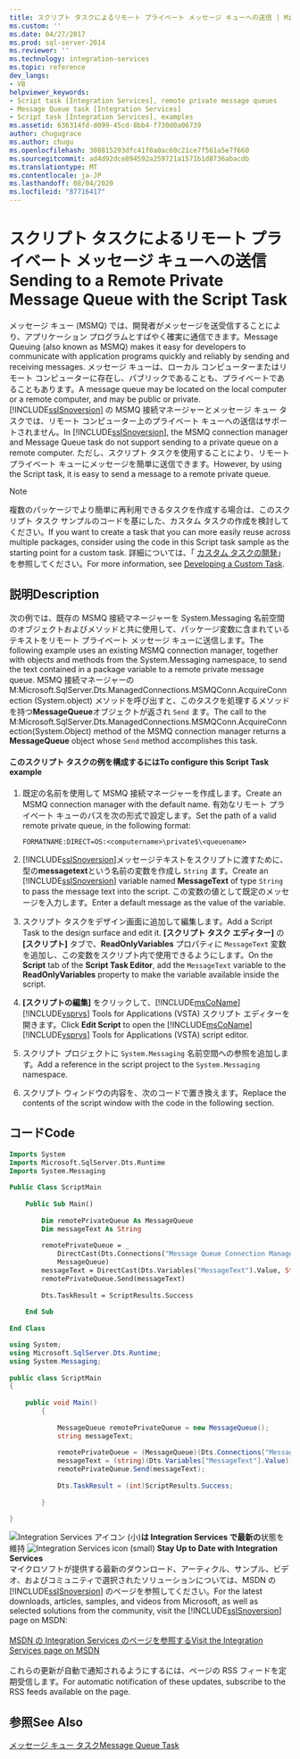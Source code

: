 ```yaml
---
title: スクリプト タスクによるリモート プライベート メッセージ キューへの送信 | Microsoft Docs
ms.custom: ''
ms.date: 04/27/2017
ms.prod: sql-server-2014
ms.reviewer: ''
ms.technology: integration-services
ms.topic: reference
dev_langs:
- VB
helpviewer_keywords:
- Script task [Integration Services], remote private message queues
- Message Queue task [Integration Services]
- Script task [Integration Services], examples
ms.assetid: 636314fd-d099-45cd-8bb4-f730d0a06739
author: chugugrace
ms.author: chugu
ms.openlocfilehash: 308815293dfc41f0a0ac60c21ce7f561a5e7f660
ms.sourcegitcommit: ad4d92dce894592a259721a1571b1d8736abacdb
ms.translationtype: MT
ms.contentlocale: ja-JP
ms.lasthandoff: 08/04/2020
ms.locfileid: "87716417"
---
```

# <a name="sending-to-a-remote-private-message-queue-with-the-script-task"></a><span data-ttu-id="6c84e-102">スクリプト タスクによるリモート プライベート メッセージ キューへの送信</span><span class="sxs-lookup"><span data-stu-id="6c84e-102">Sending to a Remote Private Message Queue with the Script Task</span></span>
  <span data-ttu-id="6c84e-103">メッセージ キュー (MSMQ) では、開発者がメッセージを送受信することにより、アプリケーション プログラムとすばやく確実に通信できます。</span><span class="sxs-lookup"><span data-stu-id="6c84e-103">Message Queuing (also known as MSMQ) makes it easy for developers to communicate with application programs quickly and reliably by sending and receiving messages.</span></span> <span data-ttu-id="6c84e-104">メッセージ キューは、ローカル コンピューターまたはリモート コンピューターに存在し、パブリックであることも、プライベートであることもあります。</span><span class="sxs-lookup"><span data-stu-id="6c84e-104">A message queue may be located on the local computer or a remote computer, and may be public or private.</span></span> <span data-ttu-id="6c84e-105">[!INCLUDE[ssISnoversion](../../includes/ssisnoversion-md.md)] の MSMQ 接続マネージャーとメッセージ キュー タスクでは、リモート コンピューター上のプライベート キューへの送信はサポートされません。</span><span class="sxs-lookup"><span data-stu-id="6c84e-105">In [!INCLUDE[ssISnoversion](../../includes/ssisnoversion-md.md)], the MSMQ connection manager and Message Queue task do not support sending to a private queue on a remote computer.</span></span> <span data-ttu-id="6c84e-106">ただし、スクリプト タスクを使用することにより、リモート プライベート キューにメッセージを簡単に送信できます。</span><span class="sxs-lookup"><span data-stu-id="6c84e-106">However, by using the Script task, it is easy to send a message to a remote private queue.</span></span>  
  
> [!NOTE]  
>  <span data-ttu-id="6c84e-107">複数のパッケージでより簡単に再利用できるタスクを作成する場合は、このスクリプト タスク サンプルのコードを基にした、カスタム タスクの作成を検討してください。</span><span class="sxs-lookup"><span data-stu-id="6c84e-107">If you want to create a task that you can more easily reuse across multiple packages, consider using the code in this Script task sample as the starting point for a custom task.</span></span> <span data-ttu-id="6c84e-108">詳細については、「 [カスタム タスクの開発](../extending-packages-custom-objects/task/developing-a-custom-task.md)」を参照してください。</span><span class="sxs-lookup"><span data-stu-id="6c84e-108">For more information, see [Developing a Custom Task](../extending-packages-custom-objects/task/developing-a-custom-task.md).</span></span>  
  
## <a name="description"></a><span data-ttu-id="6c84e-109">説明</span><span class="sxs-lookup"><span data-stu-id="6c84e-109">Description</span></span>  
 <span data-ttu-id="6c84e-110">次の例では、既存の MSMQ 接続マネージャーを System.Messaging 名前空間のオブジェクトおよびメソッドと共に使用して、パッケージ変数に含まれているテキストをリモート プライベート メッセージ キューに送信します。</span><span class="sxs-lookup"><span data-stu-id="6c84e-110">The following example uses an existing MSMQ connection manager, together with objects and methods from the System.Messaging namespace, to send the text contained in a package variable to a remote private message queue.</span></span> <span data-ttu-id="6c84e-111">MSMQ 接続マネージャーの M:Microsoft.SqlServer.Dts.ManagedConnections.MSMQConn.AcquireConnection (System.object) メソッドを呼び出すと、このタスクを処理するメソッドを持つ**MessageQueue**オブジェクトが返され `Send` ます。</span><span class="sxs-lookup"><span data-stu-id="6c84e-111">The call to the M:Microsoft.SqlServer.Dts.ManagedConnections.MSMQConn.AcquireConnection(System.Object) method of the MSMQ connection manager returns a **MessageQueue** object whose `Send` method accomplishes this task.</span></span>  
  
#### <a name="to-configure-this-script-task-example"></a><span data-ttu-id="6c84e-112">このスクリプト タスクの例を構成するには</span><span class="sxs-lookup"><span data-stu-id="6c84e-112">To configure this Script Task example</span></span>  
  
1.  <span data-ttu-id="6c84e-113">既定の名前を使用して MSMQ 接続マネージャーを作成します。</span><span class="sxs-lookup"><span data-stu-id="6c84e-113">Create an MSMQ connection manager with the default name.</span></span> <span data-ttu-id="6c84e-114">有効なリモート プライベート キューのパスを次の形式で設定します。</span><span class="sxs-lookup"><span data-stu-id="6c84e-114">Set the path of a valid remote private queue, in the following format:</span></span>  
  
    ```  
    FORMATNAME:DIRECT=OS:<computername>\private$\<queuename>  
    ```  
  
2.  <span data-ttu-id="6c84e-115">[!INCLUDE[ssISnoversion](../../includes/ssisnoversion-md.md)]メッセージテキストをスクリプトに渡すために、型の**messagetext**という名前の変数を作成し `String` ます。</span><span class="sxs-lookup"><span data-stu-id="6c84e-115">Create an [!INCLUDE[ssISnoversion](../../includes/ssisnoversion-md.md)] variable named **MessageText** of type `String` to pass the message text into the script.</span></span> <span data-ttu-id="6c84e-116">この変数の値として既定のメッセージを入力します。</span><span class="sxs-lookup"><span data-stu-id="6c84e-116">Enter a default message as the value of the variable.</span></span>  
  
3.  <span data-ttu-id="6c84e-117">スクリプト タスクをデザイン画面に追加して編集します。</span><span class="sxs-lookup"><span data-stu-id="6c84e-117">Add a Script Task to the design surface and edit it.</span></span> <span data-ttu-id="6c84e-118">**[スクリプト タスク エディター]** の **[スクリプト]** タブで、**ReadOnlyVariables** プロパティに `MessageText` 変数を追加し、この変数をスクリプト内で使用できるようにします。</span><span class="sxs-lookup"><span data-stu-id="6c84e-118">On the **Script** tab of the **Script Task Editor**, add the `MessageText` variable to the **ReadOnlyVariables** property to make the variable available inside the script.</span></span>  
  
4.  <span data-ttu-id="6c84e-119">**[スクリプトの編集]** をクリックして、[!INCLUDE[msCoName](../../includes/msconame-md.md)] [!INCLUDE[vsprvs](../../includes/vsprvs-md.md)] Tools for Applications (VSTA) スクリプト エディターを開きます。</span><span class="sxs-lookup"><span data-stu-id="6c84e-119">Click **Edit Script** to open the [!INCLUDE[msCoName](../../includes/msconame-md.md)] [!INCLUDE[vsprvs](../../includes/vsprvs-md.md)] Tools for Applications (VSTA) script editor.</span></span>  
  
5.  <span data-ttu-id="6c84e-120">スクリプト プロジェクトに `System.Messaging` 名前空間への参照を追加します。</span><span class="sxs-lookup"><span data-stu-id="6c84e-120">Add a reference in the script project to the `System.Messaging` namespace.</span></span>  
  
6.  <span data-ttu-id="6c84e-121">スクリプト ウィンドウの内容を、次のコードで置き換えます。</span><span class="sxs-lookup"><span data-stu-id="6c84e-121">Replace the contents of the script window with the code in the following section.</span></span>  
  
## <a name="code"></a><span data-ttu-id="6c84e-122">コード</span><span class="sxs-lookup"><span data-stu-id="6c84e-122">Code</span></span>  
  
```vb  
Imports System  
Imports Microsoft.SqlServer.Dts.Runtime  
Imports System.Messaging  
  
Public Class ScriptMain  
  
    Public Sub Main()  
  
        Dim remotePrivateQueue As MessageQueue  
        Dim messageText As String  
  
        remotePrivateQueue = _  
            DirectCast(Dts.Connections("Message Queue Connection Manager").AcquireConnection(Dts.Transaction), _  
            MessageQueue)  
        messageText = DirectCast(Dts.Variables("MessageText").Value, String)  
        remotePrivateQueue.Send(messageText)  
  
        Dts.TaskResult = ScriptResults.Success  
  
    End Sub  
  
End Class  
```  
  
```csharp  
using System;  
using Microsoft.SqlServer.Dts.Runtime;  
using System.Messaging;  
  
public class ScriptMain  
{  
  
    public void Main()  
        {  
  
            MessageQueue remotePrivateQueue = new MessageQueue();  
            string messageText;  
  
            remotePrivateQueue = (MessageQueue)(Dts.Connections["Message Queue Connection Manager"].AcquireConnection(Dts.Transaction) as MessageQueue);  
            messageText = (string)(Dts.Variables["MessageText"].Value);  
            remotePrivateQueue.Send(messageText);  
  
            Dts.TaskResult = (int)ScriptResults.Success;  
  
        }  
  
}  
```  
  
<span data-ttu-id="6c84e-123">![Integration Services アイコン (小)](../media/dts-16.gif "Integration Services のアイコン (小)")**は Integration Services で最新の**状態を維持  </span><span class="sxs-lookup"><span data-stu-id="6c84e-123">![Integration Services icon (small)](../media/dts-16.gif "Integration Services icon (small)")  **Stay Up to Date with Integration Services**</span></span><br /> <span data-ttu-id="6c84e-124">マイクロソフトが提供する最新のダウンロード、アーティクル、サンプル、ビデオ、およびコミュニティで選択されたソリューションについては、MSDN の [!INCLUDE[ssISnoversion](../../includes/ssisnoversion-md.md)] のページを参照してください。</span><span class="sxs-lookup"><span data-stu-id="6c84e-124">For the latest downloads, articles, samples, and videos from Microsoft, as well as selected solutions from the community, visit the [!INCLUDE[ssISnoversion](../../includes/ssisnoversion-md.md)] page on MSDN:</span></span><br /><br /> [<span data-ttu-id="6c84e-125">MSDN の Integration Services のページを参照する</span><span class="sxs-lookup"><span data-stu-id="6c84e-125">Visit the Integration Services page on MSDN</span></span>](https://go.microsoft.com/fwlink/?LinkId=136655)<br /><br /> <span data-ttu-id="6c84e-126">これらの更新が自動で通知されるようにするには、ページの RSS フィードを定期受信します。</span><span class="sxs-lookup"><span data-stu-id="6c84e-126">For automatic notification of these updates, subscribe to the RSS feeds available on the page.</span></span>  
  
## <a name="see-also"></a><span data-ttu-id="6c84e-127">参照</span><span class="sxs-lookup"><span data-stu-id="6c84e-127">See Also</span></span>  
 [<span data-ttu-id="6c84e-128">メッセージ キュー タスク</span><span class="sxs-lookup"><span data-stu-id="6c84e-128">Message Queue Task</span></span>](../control-flow/message-queue-task.md)  
  
  
